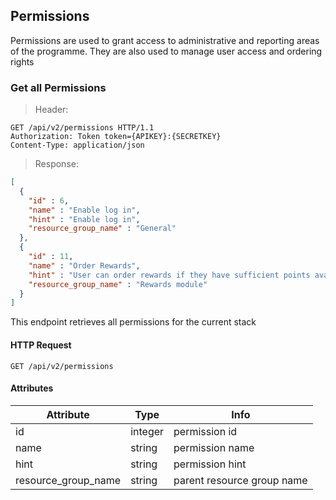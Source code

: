 ## Permissions

Permissions are used to grant access to administrative and reporting areas of the programme.  They are also used to manage user access and ordering rights

### Get all Permissions

> Header:

``` http
GET /api/v2/permissions HTTP/1.1
Authorization: Token token={APIKEY}:{SECRETKEY}
Content-Type: application/json
```

> Response:

```json
[
  {
    "id" : 6,
    "name" : "Enable log in",
    "hint" : "Enable log in",
    "resource_group_name" : "General"
  },
  {
    "id" : 11,
    "name" : "Order Rewards",
    "hint" : "User can order rewards if they have sufficient points available",
    "resource_group_name" : "Rewards module"
  }
]
```

This endpoint retrieves all permissions for the current stack

#### HTTP Request

`GET /api/v2/permissions`

#### Attributes

Attribute | Type | Info
--------- | ---- | ----
id | integer | permission id
name | string | permission name
hint | string | permission hint
resource\_group\_name | string | parent resource group name

